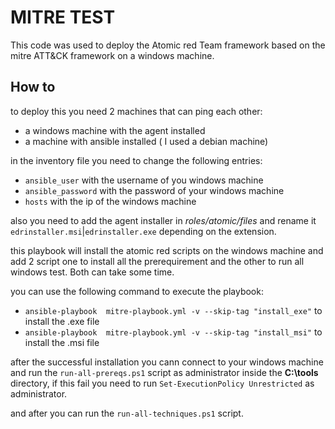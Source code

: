 # MITRE TEST

This code was used to deploy the Atomic red Team framework based on the mitre ATT&CK framework on a windows machine.

## How to

to deploy this you need 2 machines that can ping each other:

- a windows machine with the agent installed
- a machine with ansible installed ( I used a debian machine)

in the inventory file you need to change the following entries:

- `ansible_user` with the username of you windows machine
- `ansible_password` with the password of your windows machine
- `hosts` with the ip of the windows machine

also you need to add the agent installer in *roles/atomic/files* and rename it `edrinstaller.msi`|`edrinstaller.exe` depending on the extension.

this playbook will install the atomic red scripts on the windows machine and add 2 script one to install all the prerequirement and the other to run all windows test. Both can take some time.

you can use the following command to execute the playbook:

- `ansible-playbook  mitre-playbook.yml -v --skip-tag "install_exe"` to install the .exe file
- `ansible-playbook  mitre-playbook.yml -v --skip-tag "install_msi"` to install the .msi file

after the successful installation you cann connect to your windows machine  and run the `run-all-prereqs.ps1` script as administrator inside the **C:\tools** directory, if this fail you need to run `Set-ExecutionPolicy Unrestricted` as administrator.

and after you can run the `run-all-techniques.ps1` script.
